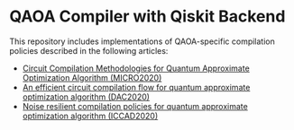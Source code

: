 # QAOA Compiler with Qiskit Backend

This repository includes implementations of QAOA-specific compilation policies described in the following articles:
* [Circuit Compilation Methodologies for Quantum Approximate Optimization Algorithm (MICRO2020)](https://ieeexplore.ieee.org/abstract/document/9251960?casa_token=WXfz5YoZL9IAAAAA:IAlB4bSgYMFpo3H1skIFoUbEX_QeC-3VzQZvRmMtCB2vAD13aFZ2nTbttTgcRToCTrXrTrI)
* [An efficient circuit compilation flow for quantum approximate optimization algorithm (DAC2020)](https://ieeexplore.ieee.org/abstract/document/9218558/?casa_token=pN07w5TMpcAAAAAA:gnHhrjO3RIazR7mExQCIcOLw1koX5QRBdwUV5K7TckF09sIkm9crxt6GLR8GEcfQ2oHg6yI)
* [Noise resilient compilation policies for quantum approximate optimization algorithm (ICCAD2020)](https://dl.acm.org/doi/pdf/10.1145/3400302.3415745?casa_token=D_dOwFq1iIsAAAAA:8mS78EK6GYdV7ELjeh01mi-3lSZRgI9yWeWtYq2o5VBHiCooCPFGZDI5PVbcE12ezLOGNOBDno4)
